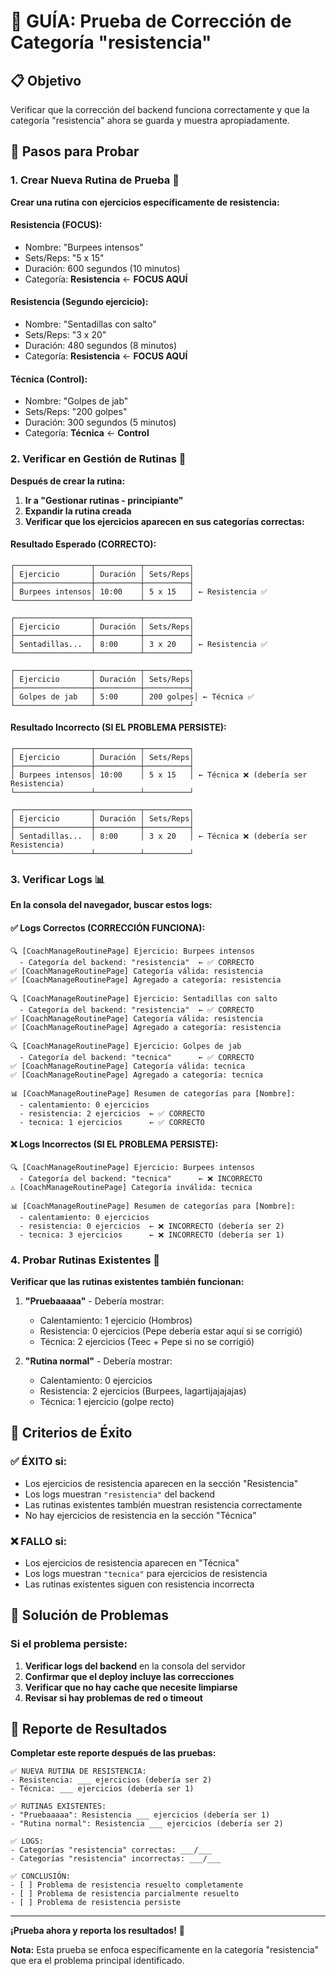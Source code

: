 # 🧪 GUÍA: Prueba de Corrección de Categoría "resistencia"

## 📋 **Objetivo**
Verificar que la corrección del backend funciona correctamente y que la categoría "resistencia" ahora se guarda y muestra apropiadamente.

## 🎯 **Pasos para Probar**

### **1. Crear Nueva Rutina de Prueba** 📝

**Crear una rutina con ejercicios específicamente de resistencia:**

#### **Resistencia (FOCUS):**
- Nombre: "Burpees intensos"
- Sets/Reps: "5 x 15"
- Duración: 600 segundos (10 minutos)
- Categoría: **Resistencia** ← **FOCUS AQUÍ**

#### **Resistencia (Segundo ejercicio):**
- Nombre: "Sentadillas con salto"
- Sets/Reps: "3 x 20"
- Duración: 480 segundos (8 minutos)
- Categoría: **Resistencia** ← **FOCUS AQUÍ**

#### **Técnica (Control):**
- Nombre: "Golpes de jab"
- Sets/Reps: "200 golpes"
- Duración: 300 segundos (5 minutos)
- Categoría: **Técnica** ← **Control**

### **2. Verificar en Gestión de Rutinas** 👀

**Después de crear la rutina:**

1. **Ir a "Gestionar rutinas - principiante"**
2. **Expandir la rutina creada**
3. **Verificar que los ejercicios aparecen en sus categorías correctas:**

#### **Resultado Esperado (CORRECTO):**
```
┌─────────────────┬──────────┬──────────┐
│ Ejercicio       │ Duración │ Sets/Reps│
├─────────────────┼──────────┼──────────┤
│ Burpees intensos│ 10:00    │ 5 x 15   │ ← Resistencia ✅
└─────────────────┴──────────┴──────────┘

┌─────────────────┬──────────┬──────────┐
│ Ejercicio       │ Duración │ Sets/Reps│
├─────────────────┼──────────┼──────────┤
│ Sentadillas...  │ 8:00     │ 3 x 20   │ ← Resistencia ✅
└─────────────────┴──────────┴──────────┘

┌─────────────────┬──────────┬──────────┐
│ Ejercicio       │ Duración │ Sets/Reps│
├─────────────────┼──────────┼──────────┤
│ Golpes de jab   │ 5:00     │ 200 golpes│ ← Técnica ✅
└─────────────────┴──────────┴──────────┘
```

#### **Resultado Incorrecto (SI EL PROBLEMA PERSISTE):**
```
┌─────────────────┬──────────┬──────────┐
│ Ejercicio       │ Duración │ Sets/Reps│
├─────────────────┼──────────┼──────────┤
│ Burpees intensos│ 10:00    │ 5 x 15   │ ← Técnica ❌ (debería ser Resistencia)
└─────────────────┴──────────┴──────────┘

┌─────────────────┬──────────┬──────────┐
│ Ejercicio       │ Duración │ Sets/Reps│
├─────────────────┼──────────┼──────────┤
│ Sentadillas...  │ 8:00     │ 3 x 20   │ ← Técnica ❌ (debería ser Resistencia)
└─────────────────┴──────────┴──────────┘
```

### **3. Verificar Logs** 📊

**En la consola del navegador, buscar estos logs:**

#### **✅ Logs Correctos (CORRECCIÓN FUNCIONA):**
```
🔍 [CoachManageRoutinePage] Ejercicio: Burpees intensos
  - Categoría del backend: "resistencia"  ← ✅ CORRECTO
✅ [CoachManageRoutinePage] Categoría válida: resistencia
✅ [CoachManageRoutinePage] Agregado a categoría: resistencia

🔍 [CoachManageRoutinePage] Ejercicio: Sentadillas con salto
  - Categoría del backend: "resistencia"  ← ✅ CORRECTO
✅ [CoachManageRoutinePage] Categoría válida: resistencia
✅ [CoachManageRoutinePage] Agregado a categoría: resistencia

🔍 [CoachManageRoutinePage] Ejercicio: Golpes de jab
  - Categoría del backend: "tecnica"      ← ✅ CORRECTO
✅ [CoachManageRoutinePage] Categoría válida: tecnica
✅ [CoachManageRoutinePage] Agregado a categoría: tecnica

📊 [CoachManageRoutinePage] Resumen de categorías para [Nombre]:
  - calentamiento: 0 ejercicios
  - resistencia: 2 ejercicios  ← ✅ CORRECTO
  - tecnica: 1 ejercicios      ← ✅ CORRECTO
```

#### **❌ Logs Incorrectos (SI EL PROBLEMA PERSISTE):**
```
🔍 [CoachManageRoutinePage] Ejercicio: Burpees intensos
  - Categoría del backend: "tecnica"      ← ❌ INCORRECTO
⚠️ [CoachManageRoutinePage] Categoría inválida: tecnica

📊 [CoachManageRoutinePage] Resumen de categorías para [Nombre]:
  - calentamiento: 0 ejercicios
  - resistencia: 0 ejercicios  ← ❌ INCORRECTO (debería ser 2)
  - tecnica: 3 ejercicios      ← ❌ INCORRECTO (debería ser 1)
```

### **4. Probar Rutinas Existentes** 🔄

**Verificar que las rutinas existentes también funcionan:**

1. **"Pruebaaaaa"** - Debería mostrar:
   - Calentamiento: 1 ejercicio (Hombros)
   - Resistencia: 0 ejercicios (Pepe debería estar aquí si se corrigió)
   - Técnica: 2 ejercicios (Teec + Pepe si no se corrigió)

2. **"Rutina normal"** - Debería mostrar:
   - Calentamiento: 0 ejercicios
   - Resistencia: 2 ejercicios (Burpees, lagartijajajajas)
   - Técnica: 1 ejercicio (golpe recto)

## 🎯 **Criterios de Éxito**

### **✅ ÉXITO si:**
- Los ejercicios de resistencia aparecen en la sección "Resistencia"
- Los logs muestran `"resistencia"` del backend
- Las rutinas existentes también muestran resistencia correctamente
- No hay ejercicios de resistencia en la sección "Técnica"

### **❌ FALLO si:**
- Los ejercicios de resistencia aparecen en "Técnica"
- Los logs muestran `"tecnica"` para ejercicios de resistencia
- Las rutinas existentes siguen con resistencia incorrecta

## 🔧 **Solución de Problemas**

### **Si el problema persiste:**

1. **Verificar logs del backend** en la consola del servidor
2. **Confirmar que el deploy incluye las correcciones**
3. **Verificar que no hay cache que necesite limpiarse**
4. **Revisar si hay problemas de red o timeout**

## 📝 **Reporte de Resultados**

**Completar este reporte después de las pruebas:**

```
✅ NUEVA RUTINA DE RESISTENCIA:
- Resistencia: ___ ejercicios (debería ser 2)
- Técnica: ___ ejercicios (debería ser 1)

✅ RUTINAS EXISTENTES:
- "Pruebaaaaa": Resistencia ___ ejercicios (debería ser 1)
- "Rutina normal": Resistencia ___ ejercicios (debería ser 2)

✅ LOGS:
- Categorías "resistencia" correctas: ___/___
- Categorías "resistencia" incorrectas: ___/___

✅ CONCLUSIÓN:
- [ ] Problema de resistencia resuelto completamente
- [ ] Problema de resistencia parcialmente resuelto
- [ ] Problema de resistencia persiste
```

---

**¡Prueba ahora y reporta los resultados!** 🥊

**Nota:** Esta prueba se enfoca específicamente en la categoría "resistencia" que era el problema principal identificado. 